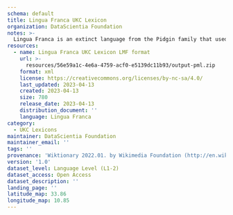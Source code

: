 ```yaml
---
schema: default
title: Lingua Franca UKC Lexicon
organization: DataScientia Foundation
notes: >-
  Lingua Franca is an extinct language from the Pidgin family that used to be spoken in Africa. The UKC Lexicon of Lingua Franca is represented as a lexico-semantic network. It consists of words, word senses, synsets, as well as sense-level and synset-level relationships
resources:
  - name: Lingua Franca UKC Lexicon LMF format
    url: >-
      resources/56e59a1c-4e6a-4759-acf0-e5139dc11b93/output-pml.zip
    format: xml
    license: https://creativecommons.org/licenses/by-nc-sa/4.0/
    last_updated: 2023-04-13
    created: 2023-04-13
    size: 780
    release_date: 2023-04-13
    distribution_document: ''
    language: Lingua Franca
category:
  - UKC Lexicons
maintainer: DataScientia Foundation
maintainer_email: ''
tags: ''
provenance: 'Wiktionary 2022.01. by Wikimedia Foundation (http://en.wiktionary.org); Princeton WordNet 2.1 by Princeton University (https://wordnet.princeton.edu)'
version: '1.0'
dataset_level: Language Level (L1-2)
dataset_access: Open Access
dataset_description: ''
landing_page: ''
latitude_map: 33.86
longitude_map: 10.85
---
```


